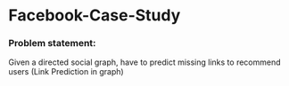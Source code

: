# Facebook-Case-Study

### Problem statement: 
Given a directed social graph, have to predict missing links to recommend users (Link Prediction in graph)

